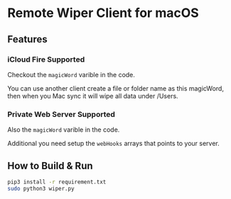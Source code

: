# Remote Wiper Client for macOS

## Features

### iCloud Fire Supported

Checkout the ```magicWord``` varible in the code.

You can use another client create a file or folder name as this magicWord, then when you Mac sync it will wipe all data under /Users.

### Private Web Server Supported

Also the ```magicWord``` varible in the code.

Additional you need setup the ```webHooks``` arrays that points to your server.

## How to Build & Run

```bash
pip3 install -r requirement.txt
sudo python3 wiper.py
```